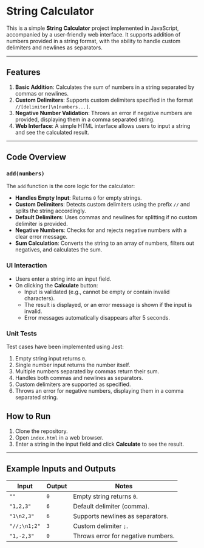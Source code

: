 # String Calculator

This is a simple **String Calculator** project implemented in JavaScript, accompanied by a user-friendly web interface. It supports addition of numbers provided in a string format, with the ability to handle custom delimiters and newlines as separators.

---

## Features

1. **Basic Addition**: Calculates the sum of numbers in a string separated by commas or newlines.
2. **Custom Delimiters**: Supports custom delimiters specified in the format `//[delimiter]\n[numbers...]`.
3. **Negative Number Validation**: Throws an error if negative numbers are provided, displaying them in a comma separated string.
4. **Web Interface**: A simple HTML interface allows users to input a string and see the calculated result.

---

## Code Overview

### `add(numbers)`

The `add` function is the core logic for the calculator:

- **Handles Empty Input**: Returns `0` for empty strings.
- **Custom Delimiters**: Detects custom delimiters using the prefix `//` and splits the string accordingly.
- **Default Delimiters**: Uses commas and newlines for splitting if no custom delimiter is provided.
- **Negative Numbers**: Checks for and rejects negative numbers with a clear error message.
- **Sum Calculation**: Converts the string to an array of numbers, filters out negatives, and calculates the sum.

### UI Interaction

- Users enter a string into an input field.
- On clicking the **Calculate** button:
  - Input is validated (e.g., cannot be empty or contain invalid characters).
  - The result is displayed, or an error message is shown if the input is invalid.
  - Error messages automatically disappears after 5 seconds.

### Unit Tests

Test cases have been implemented using Jest:

1. Empty string input returns `0`.
2. Single number input returns the number itself.
3. Multiple numbers separated by commas return their sum.
4. Handles both commas and newlines as separators.
5. Custom delimiters are supported as specified.
6. Throws an error for negative numbers, displaying them in a comma separated string.

## How to Run

1. Clone the repository.
2. Open `index.html` in a web browser.
3. Enter a string in the input field and click **Calculate** to see the result.

---

## Example Inputs and Outputs

| Input        | Output | Notes                              |
| ------------ | ------ | ---------------------------------- |
| `""`         | `0`    | Empty string returns `0`.          |
| `"1,2,3"`    | `6`    | Default delimiter (comma).         |
| `"1\n2,3"`   | `6`    | Supports newlines as separators.   |
| `"//;\n1;2"` | `3`    | Custom delimiter `;`.              |
| `"1,-2,3"`   | `0`    | Throws error for negative numbers. |
